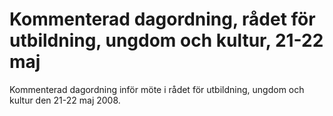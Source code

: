 # Kommenterad dagordning, rådet för utbildning, ungdom och kultur, 21-22 maj

Kommenterad dagordning inför möte i rådet för utbildning, ungdom och kultur den 21\-22 maj 2008\.

